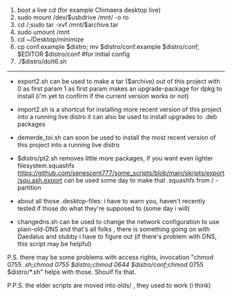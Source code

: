 1. boot a live cd (for example Chimaera desktop live)
2. sudo mount /dev/$usbdrive /mnt/ -o ro
3. cd /;sudo tar -xvf /mnt/$archive.tar
4. sudo umount /mnt
5. cd ~/Desktop/minimize
6. cp conf.example $distro; mv $distro/conf.example $distro/conf; $EDITOR $distro/conf #for initial config
7. ./$distro/doIt6.sh

-----------------------------------------------------------

- export2.sh can be used to make a tar ($archive)  out of this project with 0 as first param
	1 as first param makes an upgrade-package for dpkg to install
	(i'm yet to confirm if the current version works or not)

- import2.sh 
	is a shortcut for installing more recent version of this project into a running live distro
	it can also be used to install upgrades to .deb packages

- demerde_toi.sh
	can soon be used to install the most recent version of this project into a running live distro

- $distro/pt2.sh removes little more packages, if you want even lighter filesystem.squashfs
	https://github.com/senescent777/some_scripts/blob/main/skripts/export/squ.ash.export can be used some day to make that .squashfs from / - partition


- about all those .desktop-files: i have to warn you, haven't recently tested if those  do what they're supposed to (some day i will)

- changedns.sh can be used to change the network configuration to use plain-old-DNS and that's all folks , there is something going on with Daedalus and stubby i have to figure out
(if there's problem with DNS, this script may be helpful)

P.S. there may be some problems with access rights, invocation "chmod 0755 *.sh;chmod 0755 $distro;chmod 0644 $distro/conf*;chmod 0755 $distro/*.sh" helps with those. Shoulf fix that.

P.P.S. the elder scripts are moved into olds/ , they used to work (i think)


